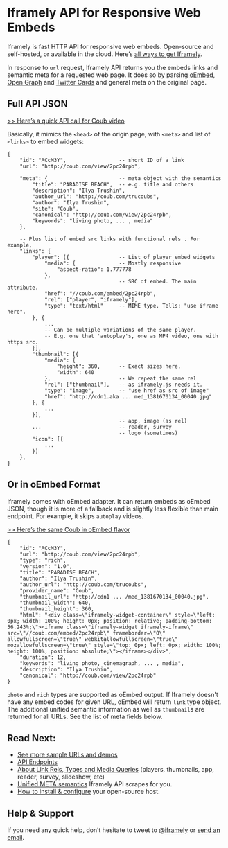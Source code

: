 # Iframely API for Responsive Web Embeds

Iframely is fast HTTP API for responsive web embeds. Open-source and self-hosted, or available in the cloud. Here’s [all ways to get Iframely](http://iframely.com/get). 

In response to `url` request, Iframely API returns you the embeds links and semantic meta for a requested web page. It does so by parsing [oEmbed](http://oembed.com/), [Open Graph](http://ogp.me/) and [Twitter Cards](https://dev.twitter.com/docs/cards) and general meta on the original page. 


## Full API JSON

[>> Here’s a quick API call for Coub video](http://iframe.ly/ACcM3Y.json)

Basically, it mimics the `<head>` of the origin page, with `<meta>` and list of `<links>` to embed widgets:


    {
        "id": "ACcM3Y",                 -- short ID of a link
        "url": "http://coub.com/view/2pc24rpb",

        "meta": {                       -- meta object with the semantics
            "title": "PARADISE BEACH",  -- e.g. title and others
            "description": "Ilya Trushin",
            "author_url": "http://coub.com/trucoubs",
            "author": "Ilya Trushin",
            "site": "Coub",
            "canonical": "http://coub.com/view/2pc24rpb",
            "keywords": "living photo, ... , media"        
        },

        -- Plus list of embed src links with functional rels . For example,
        "links": {
            "player": [{                -- List of player embed widgets
                "media": {              -- Mostly responsive
                    "aspect-ratio": 1.777778
                },
                                        -- SRC of embed. The main attribute.
                "href": "//coub.com/embed/2pc24rpb",
                "rel": ["player", "iframely"],
                "type": "text/html"     -- MIME type. Tells: "use iframe here".
            }, {
                ... 
                -- Can be multiple variations of the same player. 
                -- E.g. one that 'autoplay's, one as MP4 video, one with https src.
            }],
            "thumbnail": [{
                "media": {
                    "height": 360,      -- Exact sizes here. 
                    "width": 640
                },                      -- We repeat the same rel
                "rel": ["thumbnail"],   -- as iframely.js needs it.
                "type": "image",        -- "use href as src of image"
                "href": "http://cdn1.aka ... med_1381670134_00040.jpg"
            }, {
                ...
            }],
                                        -- app, image (as rel)
            ...                         -- reader, survey
                                        -- logo (sometimes)
            "icon": [{
                ...
            }]
        },
    }



## Or in oEmbed Format

Iframely comes with oEmbed adapter. It can return embeds as oEmbed JSON, though it is more of a fallback and is slightly less flexible than main endpoint. For example, it skips `autoplay` videos.

[>> Here’s the same Coub in oEmbed flavor](http://iframe.ly/ACcM3Y.oembed)

	{
	    "id": "ACcM3Y",
	    "url": "http://coub.com/view/2pc24rpb",
	    "type": "rich",
	    "version": "1.0",
	    "title": "PARADISE BEACH",
	    "author": "Ilya Trushin",
	    "author_url": "http://coub.com/trucoubs",
	    "provider_name": "Coub",
	    "thumbnail_url": "http://cdn1 ... /med_1381670134_00040.jpg",
	    "thumbnail_width": 640,
	    "thumbnail_height": 360,
	    "html": "<div class=\"iframely-widget-container\" style=\"left: 0px; width: 100%; height: 0px; position: relative; padding-bottom: 56.243%;\"><iframe class=\"iframely-widget iframely-iframe\" src=\"//coub.com/embed/2pc24rpb\" frameborder=\"0\" allowfullscreen=\"true\" webkitallowfullscreen=\"true\" mozallowfullscreen=\"true\" style=\"top: 0px; left: 0px; width: 100%; height: 100%; position: absolute;\"></iframe></div>",
	    "duration": 12,
	    "keywords": "living photo, cinemagraph, ... , media",
	    "description": "Ilya Trushin",
	    "canonical": "http://coub.com/view/2pc24rpb"
	}

`photo` and `rich` types are supported as oEmbed output. If Iframely doesn't have any embed codes for given URL, oEmbed will return `link` type object. The additional unified semantic information as well as `thumbnail`s are returned for all URLs. See the list of meta fields below.


## Read Next:

 - [See more sample URLs and demos](http://iframely.com/domains)
 - [API Endpoints](http://iframely.com/docs/api)
 - [About Link Rels, Types and Media Queries](http://iframely.com/docs/links) (players, thumbnails, app, reader, survey, slideshow, etc)
 - [Unified META semantics](http://iframely.com/docs/meta) Iframely API scrapes for you.
 - [How to install & configure](http://iframely.com/docs/host) your open-source host. 


## Help & Support 

If you need any quick help, don’t hesitate to tweet to [@iframely](https://twitter.com/iframely) or [send an email](mailto:support@iframely.com).
